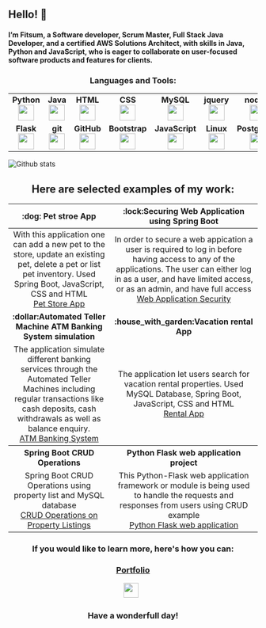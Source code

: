 ## Hello! 👋
#### I’m Fitsum, a Software developer, Scrum Master, Full Stack Java Developer, and a certified AWS Solutions Architect, with skills in Java, Python and JavaScript, who is eager to collaborate on user-focused software products and features for clients. 
<!--
**fitsumtsehay/fitsumtsehay** is a ✨ _special_ ✨ repository because its `README.md` (this file) appears on your GitHub profile.

Here are some ideas to get you started:

- 🔭 I’m 
- 🌱 I’m currently learning ...
- 👯 I’m looking to collaborate on ...
- 🤔 I’m looking for help with ...
- 💬 Ask me about ...
- 📫 How to reach me: ...
- 😄 Pronouns: ...
- ⚡ Fun fact: ...
-->
<p align="center">
</p>


<h3 align="center">Languages and Tools:</h3>

<table width="320px">
    <tbody>
        <tr valign="top">
            <td width="80px" align="center">
            <span><strong>Python</strong></span><br>
            <img height="32px" src="https://cdn.jsdelivr.net/gh/devicons/devicon/icons/python/python-original.svg">
            </td>
            <td width="80px" align="center">
            <span><strong>Java</strong></span><br>
            <img height="32" src="https://cdn.jsdelivr.net/gh/devicons/devicon/icons/java/java-original.svg">
            </td>
            <td width="80px" align="center">
            <span><strong>HTML</strong></span><br>
            <img height="32" src="https://cdn.jsdelivr.net/gh/devicons/devicon/icons/html5/html5-original.svg">
            </td>
            <td width="80px" align="center">
            <span><strong>CSS</strong></span><br>
            <img height="32px" src="https://cdn.jsdelivr.net/gh/devicons/devicon/icons/css3/css3-original.svg">
            </td>
            <td width="80px" align="center">
            <span><strong>MySQL</strong></span><br>
            <img height="32px" src="https://cdn.jsdelivr.net/gh/devicons/devicon/icons/mysql/mysql-original-wordmark.svg">
            </td>
             <td width="80px" align="center">
            <span><strong>jquery</strong></span><br>
            <img height="32px" src="https://cdn.jsdelivr.net/gh/devicons/devicon/icons/jquery/jquery-plain-wordmark.svg">
            </td>
            <td width="80px" align="center">
            <span><strong>nodejs</strong></span><br>
            <img height="32px" src="https://cdn.jsdelivr.net/gh/devicons/devicon/icons/nodejs/nodejs-original.svg">
            </td>
            <td width="80px" align="center">
            <span><strong>Django</strong></span><br>
            <img height="32px" src="https://cdn.jsdelivr.net/gh/devicons/devicon/icons/django/django-plain.svg">
            </td>
            <td width="80px" align="center">
            <span><strong>Spring</strong></span><br>
            <img height="32px" src="https://cdn.jsdelivr.net/gh/devicons/devicon/icons/spring/spring-original-wordmark.svg">
            </td>
        </tr>
        <tr valign="top">
            <td width="80px" align="center">
            <span><strong>Flask</strong></span><br>
            <img height="32px" src="https://cdn.jsdelivr.net/gh/devicons/devicon/icons/flask/flask-original.svg">
            </td>
            <td width="80px" align="center">
            <span><strong>git</strong></span><br>
            <img height="32px" src="https://cdn.jsdelivr.net/gh/devicons/devicon/icons/git/git-plain.svg">
            </td>
            <td width="80px" align="center">
            <span><strong>GitHub</strong></span><br>
            <img height="32px" src="https://cdn.jsdelivr.net/gh/devicons/devicon/icons/github/github-original.svg">
            <td width="80px" align="center">
            <span><strong>Bootstrap</strong></span><br>
            <img height="32px" src="https://cdn.jsdelivr.net/gh/devicons/devicon/icons/bootstrap/bootstrap-original.svg">
            </td>
            <td width="80px" align="center">
            <span><strong>JavaScript</strong></span><br>
            <img height="32px" src="https://cdn.jsdelivr.net/gh/devicons/devicon/icons/javascript/javascript-original.svg">
            </td>
            <td width="80px" align="center">
            <span><strong>Linux</strong></span><br>
            <img height="32px" src="https://cdn.jsdelivr.net/gh/devicons/devicon/icons/linux/linux-original.svg">
            </td>
            <td width="80px" align="center">
            <span><strong>Postgresql</strong></span><br>
            <img height="32px" src="https://cdn.jsdelivr.net/gh/devicons/devicon/icons/postgresql/postgresql-original-wordmark.svg">
            </td>
             <td width="80px" align="center">
            <span><strong>VSC</strong></span><br>
            <img height="32px" src="https://cdn.jsdelivr.net/gh/devicons/devicon/icons/vscode/vscode-original.svg">
            </td>
            <td width="80px" align="center">
            <span><strong>Intelij</strong></span><br>
            <img height="32px" src="https://cdn.jsdelivr.net/gh/devicons/devicon/icons/intellij/intellij-original.svg">
            </td>
        </tr>
    </tbody>
</table>
         
![Github stats](https://github-readme-stats.vercel.app/api?username=fitsumtsehay&theme=highcontrast&show_icons=true&count_private=true)


<h2 align="center"> Here are selected examples of my work:</h2>


<table>
    <thead>
    <tr>
        <th align="center"><strong><g-emoji class="g-emoji" alias="dash" fallback-src="">:dog:</g-emoji> Pet stroe App</strong></th>
        <th align="center"><strong><g-emoji class="g-emoji" alias="dash" fallback-src="">:lock:</g-emoji>Securing Web Application using Spring Boot</strong></th>
    </tr>
    </thead>
    <tbody>
    <tr>
    <td align="center"> With this application one can add a new pet to the store, update an existing pet, delete a pet or list pet inventory. Used Spring Boot, JavaScript, CSS and HTML <br><a href="https://github.com/fitsumtsehay/PetSmartProject" target="_blank">Pet Store App</a></td>
    <td align="center">In order to secure a web appication a user is required to log in before having access to any of the applications. The user can either log in as a user, and have limited access, or as an admin, and have full access <br><a href="https://github.com/fitsumtsehay/SpringBootLoginSecurityWithNavbar" target="_blank" rel="nofollow">Web Application Security</a></td>
    </tr>
    <tr>
    <td align="center"><strong><g-emoji class="g-emoji" alias="" fallback-src="">:dollar:</g-emoji>Automated Teller Machine ATM Banking System simulation</strong></td>
    <td align="center"><strong>:house_with_garden:</g-emoji>Vacation rental App</strong></td>
    </tr>
    <tr>
    <td align="center">The application simulate different banking services through the Automated Teller Machines including regular transactions like cash deposits, cash withdrawals as well as balance enquiry.<br><a href="https://github.com/fitsumtsehay/Spring-ATM-Final-" target="_blank" rel="nofollow">ATM Banking System</a></td>
    <td align="center">The application let users search for vacation rental properties. Used MySQL Database, Spring Boot, JavaScript, CSS and HTML  <a href="https://github.com/fitsumtsehay/jfwd-final-project" target="_blank" rel="nofollow"><br>Rental App</a></td>
    </tr>
    <tr>
    <th>Spring Boot CRUD Operations</th>
    <th>Python Flask web application project</th>
    </tr>
     <tr>
     <td align="center">Spring Boot CRUD Operations using property list and MySQL database<br> <a href="https://github.com/fitsumtsehay/PropertyList.git" target="_blank">CRUD Operations on Property Listings</a></td>
            <td align="center"> This Python-Flask web application framework or module is being used to handle the requests and responses from users using CRUD example <br><a href="https://github.com/fitsumtsehay/flask-python-project.git" target="_blank" rel="nofollow"> Python Flask web application</a></td>
        </tr>
    </tbody>
    </table>
       
    

<p align="center" dir="auto">
  <h3 align="center">If you would like to learn more, here's how you can:</h3>
</p>
<p align="center" dir="auto">
      <h3 align="center"><a href="https://portfolio-fitsum.netlify.app/"{:target="_blank rel="noopener"}>Portfolio</a></h3>   

   <p align="center" dir="auto">
    <a href="https://www.linkedin.com/in/fitsum-tsehay/" rel="nofollow"><img height="30" src="https://camo.githubusercontent.com/7a5da56a52ff887ab16885ccf2aac10214e90dbb87705a60fd8e04aa3e13354e/68747470733a2f2f6477676c6f676f2e636f6d2f77702d636f6e74656e742f75706c6f6164732f323032302f30362f4c696e6b6564696e5f73796d626f6c5f7472616e73706172656e742e706e67" data-canonical-src="https://dwglogo.com/wp-content/uploads/2020/06/Linkedin_symbol_transparent.png" style="max-width: 100%;"></a>&nbsp;&nbsp;  
   
</p>
</p>
<p align="center" dir="auto">
  <h3 align="center">Have a wonderfull day!</h3>
</p>
 </p>

